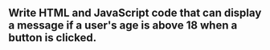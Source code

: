 ##  Write HTML and JavaScript code that can display a message if a user's age is above 18 when a button is clicked.
